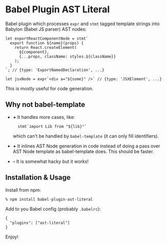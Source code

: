 # Babel Plugin AST Literal

Babel plugin which processes `expr` and `stmt` tagged template strings into
Babylon (Babel JS parser) AST nodes:

    let exportReactComponentNode = stmt`
      export function ${name}(props) {
        return React.createElement(
          ${component},
          {...props, className: styles.${className}}
        );
      }
    `; // {type: 'ExportNamedDeclaration', ...}

    let jsxNode = expr`<div a="${some}" />` // {type: 'JSXElement', ...}

This is mostly useful for code generation.

## Why not babel-template

* **+** It handles more cases, like:

        stmt`import Lib from "${lib}"`

  which can't be handled by `babel-template` (it can only fill identifiers).

* **+** It inlines AST Node generation in code instead of doing a pass over AST
  Node template as babel-template does. This should be faster.

* **-** It is somewhat hacky but it works!

## Installation & Usage

Install from npm:

    % npm install babel-plugin-ast-literal

Add to you Babel config (probably `.babelrc`):

    {
      "plugins": ["ast-literal"]
    }

Enjoy!
